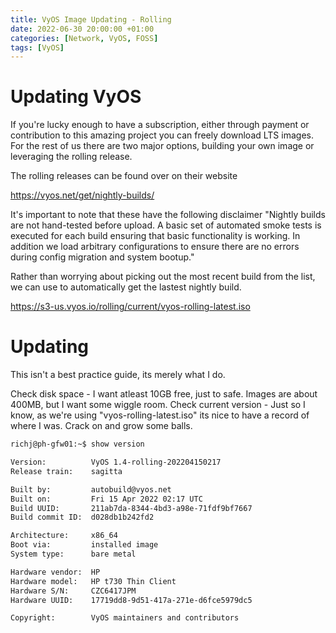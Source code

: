 ```yaml
---
title: VyOS Image Updating - Rolling
date: 2022-06-30 20:00:00 +01:00
categories: [Network, VyOS, FOSS]
tags: [VyOS]
---
```


# Updating VyOS

If you're lucky enough to have a subscription, either through payment or contribution to this amazing project you can freely download LTS images. 
For the rest of us there are two major options, building your own image or leveraging the rolling release. 

The rolling releases can be found over on their website 

https://vyos.net/get/nightly-builds/

It's important to note that these have the following disclaimer "Nightly builds are not hand-tested before upload. A basic set of automated smoke tests is executed for each build ensuring that basic functionality is working. In addition we load arbitrary configurations to ensure there are no errors during config migration and system bootup."

Rather than worrying about picking out the most recent build from the list, we can use to automatically get the lastest nightly build. 

https://s3-us.vyos.io/rolling/current/vyos-rolling-latest.iso


# Updating

This isn't a best practice guide, its merely what I do. 

Check disk space - I want atleast 10GB free, just to safe. Images are about 400MB, but I want some wiggle room. 
Check current version - Just so I know, as we're using "vyos-rolling-latest.iso" its nice to have a record of where I was. 
Crack on and grow some balls. 


```bash
richj@ph-gfw01:~$ show version

Version:          VyOS 1.4-rolling-202204150217
Release train:    sagitta

Built by:         autobuild@vyos.net
Built on:         Fri 15 Apr 2022 02:17 UTC
Build UUID:       211ab7da-8344-4bd3-a98e-71fdf9bf7667
Build commit ID:  d028db1b242fd2

Architecture:     x86_64
Boot via:         installed image
System type:      bare metal

Hardware vendor:  HP
Hardware model:   HP t730 Thin Client
Hardware S/N:     CZC6417JPM
Hardware UUID:    17719dd8-9d51-417a-271e-d6fce5979dc5

Copyright:        VyOS maintainers and contributors
```